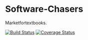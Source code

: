 # Software-Chasers

Marketfortextbooks.


[![Build Status](https://travis-ci.com/SoftwareChasers10/SoftwareChasers.svg?branch=master)](https://travis-ci.com/SoftwareChasers10/SoftwareChasers)
[![Coverage Status](https://coveralls.io/repos/github/SoftwareChasers10/SoftwareChasers/badge.svg?branch=master)](https://coveralls.io/github/SoftwareChasers10/SoftwareChasers?branch=master)
